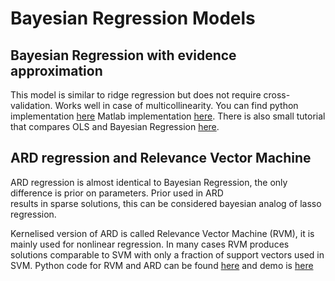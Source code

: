 # Bayesian Regression Models

## Bayesian Regression with evidence approximation

This model is similar to ridge regression but does not require cross-validation. Works well in case of multicollinearity.
You can find python implementation [here](https://github.com/AmazaspShumik/Bayesian-Regression-Methods/blob/master/bayesian_regression.py) Matlab implementation [here](https://github.com/AmazaspShumik/Bayesian-Regression-Methods/blob/master/BayesianRegression.m). There is also small tutorial that compares OLS and Bayesian Regression [here](https://github.com/AmazaspShumik/Bayesian-Regression-Methods/blob/master/bayesian_regression_demo.ipynb).


## ARD regression and Relevance Vector Machine

 ARD regression is almost identical to Bayesian Regression, the only difference is prior on parameters. Prior used in ARD   
 results in sparse solutions, this can be considered bayesian analog of lasso regression.
 
 Kernelised version of ARD is called Relevance Vector Machine (RVM), it is mainly used for nonlinear regression. In many cases  RVM produces solutions comparable to SVM with only a fraction of support vectors used in SVM.
 Python code for RVM and ARD can be found  [here](https://github.com/AmazaspShumik/Bayesian-Regression-Methods/blob/master/sparse_bayesian_learner.py) and demo is  [here](https://github.com/AmazaspShumik/Bayesian-Regression-Methods/blob/master/ard_rvm_demo.ipynb)







